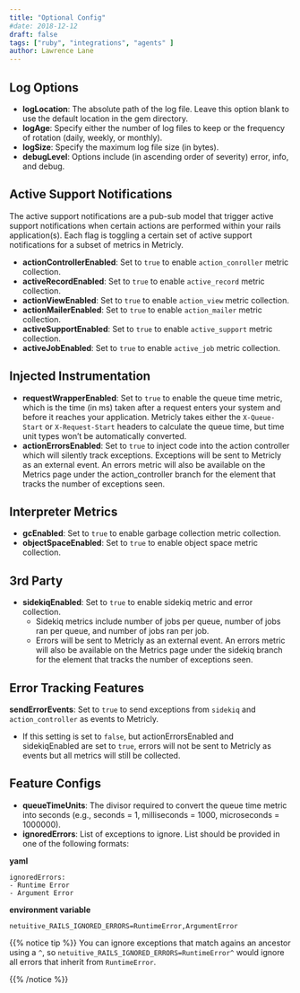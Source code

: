 ```yaml
---
title: "Optional Config"
#date: 2018-12-12
draft: false
tags: ["ruby", "integrations", "agents" ]
author: Lawrence Lane
---
```


## Log Options

- **logLocation**: The absolute path of the log file. Leave this option blank to use the default location in the gem directory.
- **logAge**: Specify either the number of log files to keep or the frequency of rotation (daily, weekly, or monthly).
- **logSize**: Specify the maximum log file size (in bytes).
- **debugLevel**: Options include (in ascending order of severity) error, info, and debug.

## Active Support Notifications

The active support notifications are a pub-sub model that trigger active support notifications when certain actions are performed within your rails application(s). Each flag is toggling a certain set of active support notifications for a subset of metrics in Metricly.

- **actionControllerEnabled**: Set to `true` to enable `action_conroller` metric collection.
- **activeRecordEnabled**: Set to `true` to enable `active_record` metric collection.
- **actionViewEnabled**: Set to `true` to enable `action_view` metric collection.
- **actionMailerEnabled**: Set to `true` to enable `action_mailer` metric collection.
- **activeSupportEnabled**: Set to `true` to enable `active_support` metric collection.
- **activeJobEnabled**: Set to `true` to enable `active_job` metric collection.

## Injected Instrumentation

- **requestWrapperEnabled**: Set to `true` to enable the queue time metric, which is the time (in ms) taken after a request enters your system and before it reaches your application. Metricly takes either the `X-Queue-Start` or `X-Request-Start` headers to calculate the queue time, but time unit types won’t be automatically converted.
- **actionErrorsEnabled**: Set to `true` to inject code into the action controller which will silently track exceptions. Exceptions will be sent to Metricly as an external event. An errors metric will also be available on the Metrics page under the action_controller branch for the element that tracks the number of exceptions seen.

## Interpreter Metrics

- **gcEnabled**: Set to `true` to enable garbage collection metric collection.
- **objectSpaceEnabled**: Set to `true` to enable object space metric collection.

## 3rd Party

- **sidekiqEnabled**: Set to `true` to enable sidekiq metric and error collection.
  - Sidekiq metrics include number of jobs per queue, number of jobs ran per queue, and number of jobs ran per job.
  - Errors will be sent to Metricly as an external event. An errors metric will also be available on the Metrics page under the sidekiq branch for the element that tracks the number of exceptions seen.

## Error Tracking Features

**sendErrorEvents**: Set to `true` to send exceptions from `sidekiq` and `action_controller` as events to Metricly.
  - If this setting is set to `false`, but actionErrorsEnabled and sidekiqEnabled are set to `true`, errors will not be sent to Metricly as events but all metrics will still be collected.

## Feature Configs
- **queueTimeUnits**: The divisor required to convert the queue time metric into seconds (e.g., seconds = 1, milliseconds = 1000, microseconds = 1000000).
- **ignoredErrors**: List of exceptions to ignore. List should be provided in one of the following formats:

**yaml**

```
ignoredErrors:
- Runtime Error
- Argument Error
```

**environment variable**

```
netuitive_RAILS_IGNORED_ERRORS=RuntimeError,ArgumentError
```

{{% notice tip %}}
You can ignore exceptions that match agains an ancestor using a `^`, so `netuitive_RAILS_IGNORED_ERRORS=RuntimeError^` would ignore all errors that inherit from `RuntimeError`.

{{% /notice %}}
